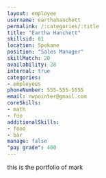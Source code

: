 ```yaml
--- 
layout: employee 
username: earthahanchett
permalink: /:categories/:title 
title: "Eartha Hanchett" 
skillsid: 61 
location: Spokane
position: "Sales Manager"
skillMatch: 20
availability: 28
internal: true
categories: 
- employees
phoneNumber: 555-555-5555 
email: nwpointer@gmail.com
coreSkills:
- math 
- foo
additionalSkills:
- fooo
- bar
manage: false
"pay grade": 400
---
```


this is the portfolio of mark